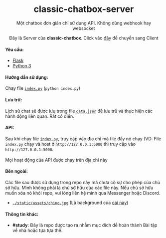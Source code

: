 <h1 align="center">classic-chatbox-server</h1>

<p align="center">Một chatbox đơn giản chỉ sử dụng API. Không dùng webhook hay websocket</p>
<p align="center">Đây là Server của <b>classic-chatbox</b>. Click vào <a href="https://github.com/thanhgaming5550/classic-chatbox-client">đây</a> để chuyển sang Client</p>

#### Yêu cầu:
- <a href="https://pypi.org/project/Flask/">Flask</a>
- <a href="https://www.python.org/">Python 3</a>

#### Hướng dẫn sử dụng:
  Chạy file <a href="https://github.com/thanhgaming5550/classic-chatbox-server/blob/main/index.py">`index.py`</a> (`python index.py`)

#### Lưu trữ:
  Lịch sử chat sẽ được lưu trong file <a href="https://github.com/thanhgaming5550/classic-chatbox-server/blob/main/data.json">`data.json`</a> để lưu trữ và thực hiện các hành động liên quan. Rất cổ điển.
  
#### API:
  Sau khi chạy file <a href="https://github.com/thanhgaming5550/classic-chatbox-server/blob/main/index.py">`index.py`</a>, truy cập vào địa chỉ mà file đấy nó chạy (VD: File `index.py` chạy và host ở  `http://127.0.0.1:5000` thì truy cập vào `http://127.0.0.1:5000`. <br><br>
  Mọi hoạt động của API được chạy trên địa chỉ này

#### Bên ngoài:
Các file sau được sử dụng trong repo này mà chưa có sự cho phép của chủ sở hữu. Mình không phải là chủ sở hữu của các file này. Nếu chủ sở hữu muốn xóa nó khỏi repo, vui lòng liên hệ mình qua Messenger hoặc Discord.
- <a href="https://github.com/thanhgaming5550/classic-chatbox-server/blob/main/static/assets/chino.jpg">`./static/assets/chino.jpg`</a> (Là background của <a href="https://osu.ppy.sh/beatmapsets/1677520#osu/3428447">cái này</a>)

#### Thông tin khác:
- **#study**: Đây là repo được tạo ra nhằm mục đích để hoàn thành Bài tập về nhà hoặc tựa tựa thế.
